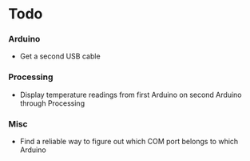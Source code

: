 # Todo

### Arduino

* Get a second USB cable

### Processing

* Display temperature readings from first Arduino on second Arduino through Processing

### Misc

* Find a reliable way to figure out which COM port belongs to which Arduino


